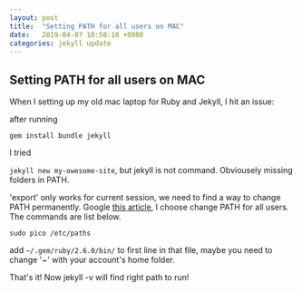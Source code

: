 ```yaml
---
layout: post
title:  "Setting PATH for all users on MAC"
date:   2019-04-07 10:58:18 +0800
categories: jekyll update
---
```

## Setting PATH for all users on MAC

When I setting up my old mac laptop for Ruby and Jekyll, I hit an issue:

 after running

`gem install bundle jekyll`

I tried

`jekyll new my-owesome-site`, but jekyll is not command. Obviousely missing folders in PATH.

'export' only works for current session, we need to find a way to change PATH permanently. Google [this article](https://blog.just2us.com/2011/05/setting-path-variable-in-mac-permanently/), I choose change PATH for all users. The commands are list below.

`sudo pico /etc/paths`

add `~/.gem/ruby/2.6.0/bin/` to first line in that file, maybe you need to change '~' with your account's home folder.

That's it! Now jekyll -v will find right path to run!